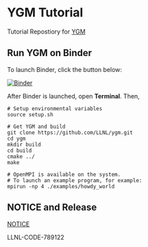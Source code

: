 # YGM Tutorial

Tutorial Repostiory for [YGM](https://github.com/LLNL/ygm)

## Run YGM on Binder

To launch Binder, click the button below:

[![Binder](https://mybinder.org/badge_logo.svg)](https://mybinder.org/v2/gh/LLNL/ygm-tutorial.git/HEAD)


After Binder is launched, open **Terminal**.
Then,

```
# Setup environmental variables
source setup.sh

# Get YGM and build
git clone https://github.com/LLNL/ygm.git
cd ygm
mkdir build
cd build
cmake ../
make

# OpenMPI is available on the system.
# To launch an example program, for example:
mpirun -np 4 ./examples/howdy_world
```

## NOTICE and Release

[NOTICE](NOTICE)

LLNL-CODE-789122
